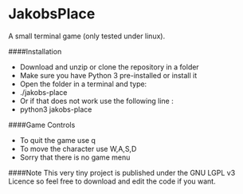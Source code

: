 # JakobsPlace
A small terminal game (only tested under linux).

####Installation
- Download and unzip or clone the repository in a folder
- Make sure you have Python 3 pre-installed or install it
- Open the folder in a terminal and type:
- ./jakobs-place
- Or if that does not work use the following line :
- python3 jakobs-place


####Game Controls
- To quit the game use q
- To move the character use W,A,S,D
- Sorry that there is no game menu


####Note
This very tiny project is published under the GNU LGPL v3 Licence so feel free to 
download and edit the code if you want.
